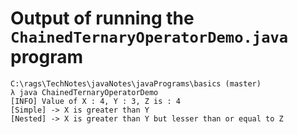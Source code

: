 # Output of running the `ChainedTernaryOperatorDemo.java` program

```
C:\rags\TechNotes\javaNotes\javaPrograms\basics (master)
λ java ChainedTernaryOperatorDemo
[INFO] Value of X : 4, Y : 3, Z is : 4
[Simple] -> X is greater than Y
[Nested] -> X is greater than Y but lesser than or equal to Z
```


